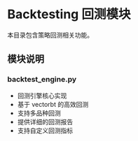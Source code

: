 # Backtesting 回测模块

本目录包含策略回测相关功能。

## 模块说明

### backtest_engine.py
- 回测引擎核心实现
- 基于 vectorbt 的高效回测
- 支持多品种回测
- 提供详细的回测报告
- 支持自定义回测指标